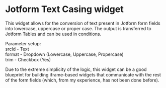 # Jotform Text Casing widget
This widget allows for the conversion of text present in Jotform form fields into lowercase, uppercase or proper case. The output is transferred to Jotform Tables and can be used in conditions.

Parameter setup:<br>
srcId - Text<br>
format - Dropdown (Lowercase, Uppercase, Propercase)<br>
trim - Checkbox (Yes)<br>

Due to the extreme simplicity of the logic, this widget can be a good blueprint for building iframe-based widgets that communicate with the rest of the form fields (which, from my experience, has not been done before).
